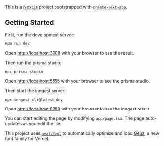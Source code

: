 This is a [Next.js](https://nextjs.org) project bootstrapped with [`create-next-app`](https://nextjs.org/docs/app/api-reference/cli/create-next-app).

## Getting Started

First, run the development server:

```bash
npm run dev
```

Open [http://localhost:3008](http://localhost:3008) with your browser to see the result.

Then run the prisma studio:

```bash
npx prisma studio
```

Open [http://localhost:5555](http://localhost:5555) with your browser to see the prisma studio.

Then start the inngest server:

```bash
npx inngest-cli@latest dev
```

Open [http://localhost:8288](http://localhost:8288) with your browser to see the inngest result.

You can start editing the page by modifying `app/page.tsx`. The page auto-updates as you edit the file.

This project uses [`next/font`](https://nextjs.org/docs/app/building-your-application/optimizing/fonts) to automatically optimize and load [Geist](https://vercel.com/font), a new font family for Vercel.
